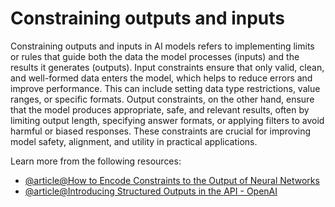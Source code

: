 # Constraining outputs and inputs

Constraining outputs and inputs in AI models refers to implementing limits or rules that guide both the data the model processes (inputs) and the results it generates (outputs). Input constraints ensure that only valid, clean, and well-formed data enters the model, which helps to reduce errors and improve performance. This can include setting data type restrictions, value ranges, or specific formats. Output constraints, on the other hand, ensure that the model produces appropriate, safe, and relevant results, often by limiting output length, specifying answer formats, or applying filters to avoid harmful or biased responses. These constraints are crucial for improving model safety, alignment, and utility in practical applications.

Learn more from the following resources:

- [@article@How to Encode Constraints to the Output of Neural Networks](https://towardsdatascience.com/how-to-encode-constraints-to-the-output-of-neural-networks-9bce302b9687)
- [@article@Introducing Structured Outputs in the API - OpenAI](https://openai.com/index/introducing-structured-outputs-in-the-api/)